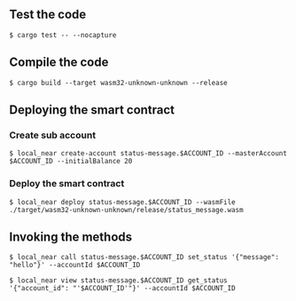 ## Test the code

`$ cargo test -- --nocapture`

## Compile the code

`$ cargo build --target wasm32-unknown-unknown --release`

## Deploying the smart contract

### Create sub account

`$ local_near create-account status-message.$ACCOUNT_ID --masterAccount $ACCOUNT_ID --initialBalance 20`

### Deploy the smart contract

`$ local_near deploy status-message.$ACCOUNT_ID --wasmFile ./target/wasm32-unknown-unknown/release/status_message.wasm`

## Invoking the methods

`$ local_near call status-message.$ACCOUNT_ID set_status '{"message": "hello"}' --accountId $ACCOUNT_ID`

`$ local_near view status-message.$ACCOUNT_ID get_status '{"account_id": "'$ACCOUNT_ID'"}' --accountId $ACCOUNT_ID`
